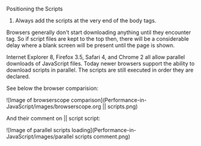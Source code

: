 Positioning the Scripts

1. Always add the scripts at the very end of the body tags.

Browsers generally don't start downloading anything until they encounter <body> tag.
So if script files are kept to the top then, there will be a considerable delay where a blank screen will be present until the page is shown.

Internet Explorer 8, Firefox 3.5, Safari 4, and Chrome 2 all allow parallel downloads of JavaScript files.
Today newer browsers support the ability to download scripts in parallel. The scripts are still executed in order they are declared.

See below the browser comparision:

![Image of browserscope comparison](Performance-in-JavaScript/images/browserscope.org || scripts.png)

And their comment on || script script:

![Image of parallel scripts loading](Performance-in-JavaScript/images/parallel scripts comment.png)
